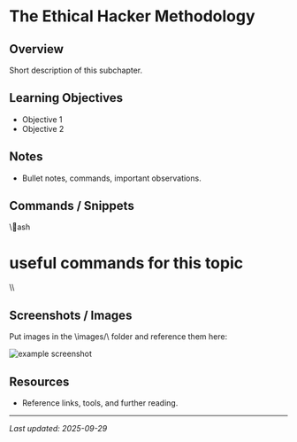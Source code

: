 ﻿# The Ethical Hacker Methodology

## Overview
Short description of this subchapter.

## Learning Objectives
- Objective 1
- Objective 2

## Notes
- Bullet notes, commands, important observations.

## Commands / Snippets
\\\ash
# useful commands for this topic
\\\

## Screenshots / Images
Put images in the \images/\ folder and reference them here:

![example screenshot](./images/example.png)

## Resources
- Reference links, tools, and further reading.

---
_Last updated: 2025-09-29_
